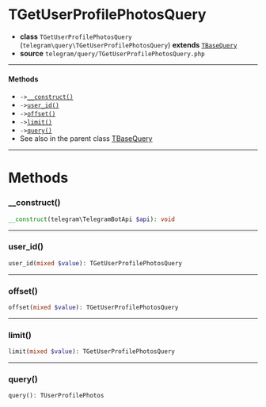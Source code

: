 # TGetUserProfilePhotosQuery

- **class** `TGetUserProfilePhotosQuery` (`telegram\query\TGetUserProfilePhotosQuery`) **extends** [`TBaseQuery`](classes/telegram/query/TBaseQuery.md)
- **source** `telegram/query/TGetUserProfilePhotosQuery.php`

---

#### Methods

- `->`[`__construct()`](#method-__construct)
- `->`[`user_id()`](#method-user_id)
- `->`[`offset()`](#method-offset)
- `->`[`limit()`](#method-limit)
- `->`[`query()`](#method-query)
- See also in the parent class [TBaseQuery](classes/telegram/query/TBaseQuery.md)

---
# Methods

<a name="method-__construct"></a>

### __construct()
```php
__construct(telegram\TelegramBotApi $api): void
```

---

<a name="method-user_id"></a>

### user_id()
```php
user_id(mixed $value): TGetUserProfilePhotosQuery
```

---

<a name="method-offset"></a>

### offset()
```php
offset(mixed $value): TGetUserProfilePhotosQuery
```

---

<a name="method-limit"></a>

### limit()
```php
limit(mixed $value): TGetUserProfilePhotosQuery
```

---

<a name="method-query"></a>

### query()
```php
query(): TUserProfilePhotos
```